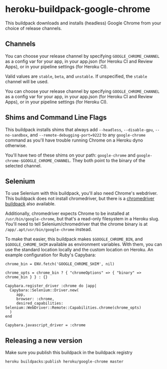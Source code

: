 # heroku-buildpack-google-chrome

This buildpack downloads and installs (headless) Google Chrome from your choice
of release channels.

## Channels

You can choose your release channel by specifying `GOOGLE_CHROME_CHANNEL` as
a config var for your app, in your app.json (for Heroku CI and Review Apps),
or in your pipeline settings (for Heroku CI).

Valid values are `stable`, `beta`, and `unstable`. If unspecified, the `stable`
channel will be used.

You can choose your release channel by specifying `GOOGLE_CHROME_CHANNEL` as
a config var for your app, in your app.json (for Heroku CI and Review Apps),
or in your pipeline settings (for Heroku CI).

## Shims and Command Line Flags

This buildpack installs shims that always add `--headless`, `--disable-gpu`, 
`--no-sandbox`, and `--remote-debugging-port=9222` to any `google-chrome` 
command as you'll have trouble running Chrome on a Heroku dyno otherwise.

You'll have two of these shims on your path: `google-chrome` and
`google-chrome-$GOOGLE_CHROME_CHANNEL`. They both point to the binary of
the selected channel.

## Selenium

To use Selenium with this buildpack, you'll also need Chrome's webdriver.
This buildpack does not install chromedriver, but there is a
[chromedriver buildpack](https://github.com/heroku/heroku-buildpack-chromedriver)
also available.

Additionally, chromedriver expects Chrome to be installed at `/usr/bin/google-chrome`,
but that's a read-only filesystem in a Heroku slug. You'll need to tell Selenium/chromedriver
that the chrome binary is at `/app/.apt/usr/bin/google-chrome` instead.

To make that easier, this buildpack makes `$GOOGLE_CHROME_BIN`, and
`$GOOGLE_CHROME_SHIM` available as environment variables. With them, you can 
use the standard location locally and the custom location on Heroku. An example 
configuration for Ruby's Capybara:

```
chrome_bin = ENV.fetch('GOOGLE_CHROME_SHIM', nil)

chrome_opts = chrome_bin ? { "chromeOptions" => { "binary" => chrome_bin } } : {}

Capybara.register_driver :chrome do |app|
  Capybara::Selenium::Driver.new(
     app,
     browser: :chrome,
     desired_capabilities: Selenium::WebDriver::Remote::Capabilities.chrome(chrome_opts)
  )
end

Capybara.javascript_driver = :chrome
```

## Releasing a new version

Make sure you publish this buildpack in the buildpack registry

`heroku buildpacks:publish heroku/google-chrome master`

